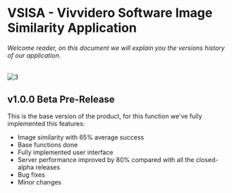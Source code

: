 # VSISA - Vivvidero Software Image Similarity Application


###### Welcome reader, on this document we will explain you the versions history of our application.

![3](https://user-images.githubusercontent.com/63880943/164874110-07a91790-8b09-4402-8dca-7681b60eb647.jpg)

## v1.0.0 Beta Pre-Release

This is the base version of the product, for this function we've fully implemented this features:

  - Image similarity with 65% average success
  - Base functions done 
  - Fully implemented user interface
  - Server performance improved by 80% compared with all the closed-alpha releases
  - Bug fixes
  - Minor changes
    
  
  


 

